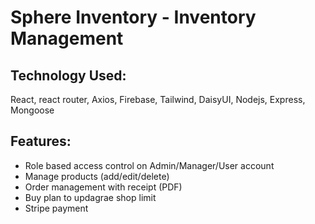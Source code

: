 # Sphere Inventory - Inventory Management


## Technology Used:   
React, react router, Axios, Firebase, Tailwind, DaisyUI, Nodejs, Express, Mongoose

## Features:
- Role based access control on Admin/Manager/User account
- Manage products (add/edit/delete)
- Order management with receipt (PDF)
- Buy plan to updagrae shop limit
- Stripe payment


